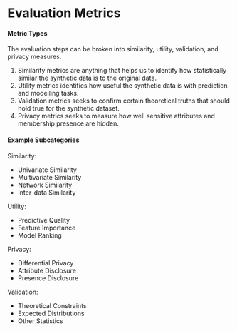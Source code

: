 # Evaluation Metrics

#### Metric Types

The evaluation steps can be broken into similarity, utility, validation, and privacy measures. 
1.	Similarity metrics are anything that helps us to identify how statistically similar the synthetic data is to the original data. 
1.	Utility metrics identifies how useful the synthetic data is with prediction and modelling tasks.
1.	Validation metrics seeks to confirm certain theoretical truths that should hold true for the synthetic dataset. 
1.	Privacy metrics seeks to measure how well sensitive attributes and membership presence are hidden.


#### Example Subcategories

Similarity:
- 	Univariate Similarity
- 	Multivariate Similarity
- 	Network Similarity
- 	Inter-data Similarity

Utility:
- 	Predictive Quality
- 	Feature Importance
- 	Model Ranking

Privacy:
- 	Differential Privacy
- 	Attribute Disclosure
- 	Presence Disclosure

Validation:
- 	Theoretical Constraints
- 	Expected Distributions
- 	Other Statistics


